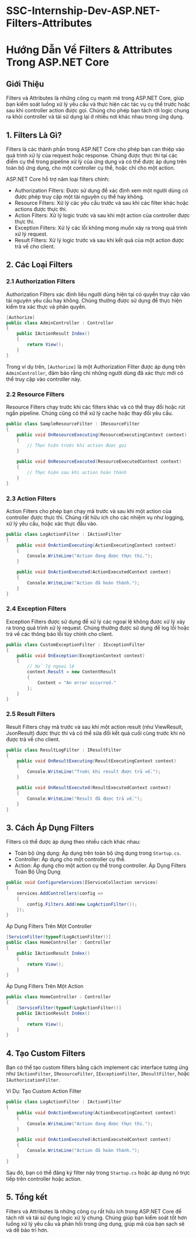 # SSC-Internship-Dev-ASP.NET-Filters-Attributes
# Hướng Dẫn Về Filters & Attributes Trong ASP.NET Core
## Giới Thiệu
Filters và Attributes là những công cụ mạnh mẽ trong ASP.NET Core, giúp bạn kiểm soát luồng xử lý yêu cầu và thực hiện các tác vụ cụ thể trước hoặc sau khi controller action được gọi. Chúng cho phép bạn tách rời logic chung ra khỏi controller và tái sử dụng lại ở nhiều nơi khác nhau trong ứng dụng.

## 1. Filters Là Gì?
Filters là các thành phần trong ASP.NET Core cho phép bạn can thiệp vào quá trình xử lý của request hoặc response. Chúng được thực thi tại các điểm cụ thể trong pipeline xử lý của ứng dụng và có thể được áp dụng trên toàn bộ ứng dụng, cho một controller cụ thể, hoặc chỉ cho một action.

ASP.NET Core hỗ trợ năm loại filters chính:

- Authorization Filters: Được sử dụng để xác định xem một người dùng có được phép truy cập một tài nguyên cụ thể hay không.
- Resource Filters: Xử lý các yêu cầu trước và sau khi các filter khác hoặc actions được thực thi.
- Action Filters: Xử lý logic trước và sau khi một action của controller được thực thi.
- Exception Filters: Xử lý các lỗi không mong muốn xảy ra trong quá trình xử lý request.
- Result Filters: Xử lý logic trước và sau khi kết quả của một action được trả về cho client.
## 2. Các Loại Filters
### 2.1 Authorization Filters

Authorization Filters xác định liệu người dùng hiện tại có quyền truy cập vào tài nguyên yêu cầu hay không. Chúng thường được sử dụng để thực hiện kiểm tra xác thực và phân quyền.

```csharp
[Authorize]
public class AdminController : Controller
{
    public IActionResult Index()
    {
        return View();
    }
}
```
Trong ví dụ trên, `[Authorize]` là một Authorization Filter được áp dụng trên `AdminController`, đảm bảo rằng chỉ những người dùng đã xác thực mới có thể truy cập vào controller này.

### 2.2 Resource Filters

Resource Filters chạy trước khi các filters khác và có thể thay đổi hoặc rút ngắn pipeline. Chúng cũng có thể xử lý cache hoặc thay đổi yêu cầu.

```csharp
public class SampleResourceFilter : IResourceFilter
{
    public void OnResourceExecuting(ResourceExecutingContext context)
    {
        // Thực hiện trước khi action được gọi
    }

    public void OnResourceExecuted(ResourceExecutedContext context)
    {
        // Thực hiện sau khi action hoàn thành
    }
}
```
### 2.3 Action Filters

Action Filters cho phép bạn chạy mã trước và sau khi một action của controller được thực thi. Chúng rất hữu ích cho các nhiệm vụ như logging, xử lý yêu cầu, hoặc xác thực đầu vào.

```csharp
public class LogActionFilter : IActionFilter
{
    public void OnActionExecuting(ActionExecutingContext context)
    {
        Console.WriteLine("Action đang được thực thi.");
    }

    public void OnActionExecuted(ActionExecutedContext context)
    {
        Console.WriteLine("Action đã hoàn thành.");
    }
}
```
### 2.4 Exception Filters

Exception Filters được sử dụng để xử lý các ngoại lệ không được xử lý xảy ra trong quá trình xử lý request. Chúng thường được sử dụng để log lỗi hoặc trả về các thông báo lỗi tùy chỉnh cho client.

```csharp
public class CustomExceptionFilter : IExceptionFilter
{
    public void OnException(ExceptionContext context)
    {
        // Xử lý ngoại lệ
        context.Result = new ContentResult
        {
            Content = "An error occurred."
        };
    }
}
```
### 2.5 Result Filters

Result Filters chạy mã trước và sau khi một action result (như ViewResult, JsonResult) được thực thi và có thể sửa đổi kết quả cuối cùng trước khi nó được trả về cho client.

```csharp
public class ResultLogFilter : IResultFilter
{
    public void OnResultExecuting(ResultExecutingContext context)
    {
        Console.WriteLine("Trước khi result được trả về.");
    }

    public void OnResultExecuted(ResultExecutedContext context)
    {
        Console.WriteLine("Result đã được trả về.");
    }
}
```
## 3. Cách Áp Dụng Filters
Filters có thể được áp dụng theo nhiều cách khác nhau:

- Toàn bộ ứng dụng: Áp dụng trên toàn bộ ứng dụng trong `Startup.cs`.
- Controller: Áp dụng cho một controller cụ thể.
- Action: Áp dụng cho một action cụ thể trong controller.
Áp Dụng Filters Toàn Bộ Ứng Dụng

```csharp
public void ConfigureServices(IServiceCollection services)
{
    services.AddControllers(config =>
    {
        config.Filters.Add(new LogActionFilter());
    });
}
```
Áp Dụng Filters Trên Một Controller

```csharp
[ServiceFilter(typeof(LogActionFilter))]
public class HomeController : Controller
{
    public IActionResult Index()
    {
        return View();
    }
}
```
Áp Dụng Filters Trên Một Action

```csharp
public class HomeController : Controller
{
    [ServiceFilter(typeof(LogActionFilter))]
    public IActionResult Index()
    {
        return View();
    }
}
```
## 4. Tạo Custom Filters
Bạn có thể tạo custom filters bằng cách implement các interface tương ứng như `IActionFilter`, `IResourceFilter`, `IExceptionFilter`, `IResultFilter`, hoặc `IAuthorizationFilter`.

Ví Dụ: Tạo Custom Action Filter

```csharp
public class LogActionFilter : IActionFilter
{
    public void OnActionExecuting(ActionExecutingContext context)
    {
        Console.WriteLine("Action đang được thực thi.");
    }

    public void OnActionExecuted(ActionExecutedContext context)
    {
        Console.WriteLine("Action đã hoàn thành.");
    }
}
```
Sau đó, bạn có thể đăng ký filter này trong `Startup.cs` hoặc áp dụng nó trực tiếp trên controller hoặc action.

## 5. Tổng kết
Filters và Attributes là những công cụ rất hữu ích trong ASP.NET Core để tách rời và tái sử dụng logic xử lý chung. Chúng giúp bạn kiểm soát tốt hơn luồng xử lý yêu cầu và phản hồi trong ứng dụng, giúp mã của bạn sạch sẽ và dễ bảo trì hơn.

